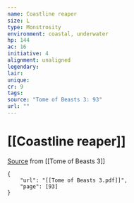 ```yaml
---
name: Coastline reaper
size: L
type: Monstrosity
environment: coastal, underwater
hp: 144
ac: 16
initiative: 4
alignment: unaligned
legendary: 
lair: 
unique: 
cr: 9
tags: 
source: "Tome of Beasts 3: 93"
url: ""
---
```

# [[Coastline reaper]]

[Source](zotero://open-pdf/library/items/BLGR9HVR?page=93) from [[Tome of Beasts 3]]

```pdf
{
	"url": "[[Tome of Beasts 3.pdf]]",
	"page": [93]
}
```

